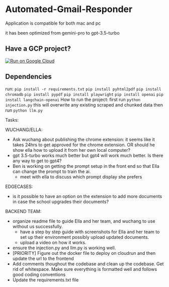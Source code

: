 # Automated-Gmail-Responder
Application is compatible for both mac and pc

it has been optimized from gemini-pro to gpt-3.5-turbo
## Have a GCP project?
[![Run on Google Cloud](https://deploy.cloud.run/button.svg)](https://deploy.cloud.run)

## Dependencies
run:
`pip install -r requirements.txt`
`pip install pyhtml2pdf`
`pip install chromadb` 
`pip install pypdf`
`pip install playwright`
`pip install openai`
`pip install langchain-openai`
How to run the project:
first run `python injection.py` this will overwrite any existing scraped and chunked  data
then run `python llm.py`

Tasks:

WUCHANG/ELLA:
- Ask wuchang about publishing the chrome extension: it seems like it takes 24hrs to get approved for 
the chrome extension. OR should he show ella how to upload it from her own local computer? 
- gpt 3.5-turbo works much better but gpt4 will work much better. Is there any way to get to gpt4?
- Ben is working on getting the prompt setup in the front end so that Ella can change the prompt to train the ai.
    - meet with ella to discuss which prompt display she prefers

EDGECASES:
- is it possible to have an option on the extension to add more documents in case the school upgrades their
documents?

BACKEND TEAM:
- organize readme file to guide Ella and her team, and wuchang to use without us successfully.
    - have a step by step guide with screenshots for Ella and her team to set up their environment
    possibly upload updated documents.
    - upload a video on how it works.
- ensure the injection.py and llm.py is working well.
- [PRIORITY] Figure out the docker file to deploy on cloudrun and then update the url to the frontend
- Add comments thoughout the codebase and clean up the codebase. Get rid of whitespace. Make
sure everything is formatted well and follows good coding conventions
- Update the requirements.txt file

